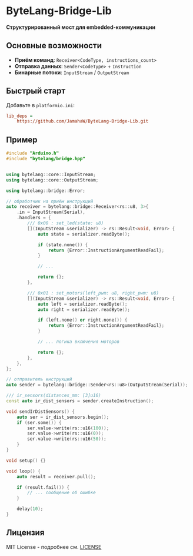 # ByteLang-Bridge-Lib

**Структурированный мост для embedded-коммуникации**

## Основные возможности

- **Приём команд**: `Receiver<CodeType, instructions_count>`
- **Отправка данных**: `Sender<CodeType>` + `Instruction`
- **Бинарные потоки**: `InputStream` / `OutputStream`

## Быстрый старт

Добавьте в `platformio.ini`:

```ini
lib_deps =
    https://github.com/JamahaW/ByteLang-Bridge-Lib.git
```

## Пример

```cpp
#include "Arduino.h"
#include "bytelang/bridge.hpp"


using bytelang::core::InputStream;
using bytelang::core::OutputStream;

using bytelang::bridge::Error;

// обработчик на приём инструкций
auto receiver = bytelang::bridge::Receiver<rs::u8, 3>{
    .in = InputStream(Serial),
    .handlers = {
        /// 0x00 : set_led(state: u8)
        [](InputStream &serializer) -> rs::Result<void, Error> {
            auto state = serializer.readByte();

            if (state.none()) {
                return {Error::InstructionArgumentReadFail};
            }

            // ...

            return {};
        },

        /// 0x01 : set_motors(left_pwm: u8, right_pwm: u8)
        [](InputStream &serializer) -> rs::Result<void, Error> {
            auto left = serializer.readByte();
            auto right = serializer.readByte();

            if (left.none() or right.none()) {
                return {Error::InstructionArgumentReadFail};
            }

            // ... логика включения моторов

            return {};
        },
    },
};

// отправитель инструкций
auto sender = bytelang::bridge::Sender<rs::u8>(OutputStream(Serial));

/// ir_sensors(distances_mm: [3]u16)
const auto ir_dist_sensors = sender.createInstruction();

void sendIrDistSensors() {
    auto ser = ir_dist_sensors.begin();
    if (ser.some()) {
        ser.value->write(rs::u16(100));
        ser.value->write(rs::u16(0));
        ser.value->write(rs::u16(50));
    }
}

void setup() {}

void loop() {
    auto result = receiver.pull();

    if (result.fail()) {
        // ... сообщение об ошибке
    }

    delay(10);
}
```

## Лицензия

MIT License - подробнее см. [LICENSE](LICENSE)